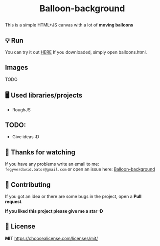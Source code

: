 # <p align="center">Balloon-background</p>

This is a simple HTML+JS canvas with a lot of **moving balloons** 

## :bulb: Run
You can try it out [HERE](http://htmlpreview.github.io/?https://github.com/davidfegyver/Balloon-background/blob/main/balloons.html)
If you downloaded, simply open balloons.html.
## Images 

TODO

## 🖥️ Used libraries/projects

* RoughJS

## TODO:
* Give ideas :D

## 🎉 Thanks for watching
If you have any problems write an email to me: `fegyverdavid.bator@gmail.com` or open an issue here: [Balloon-background](https://github.com/davidfegyver/Balloon-background/issues)


## :handshake: Contributing
If you got an idea or there are some bugs in the project, open a **Pull request**. 

**If you liked this project please give me a star :D**

## 📝 License

**MIT**
https://choosealicense.com/licenses/mit/
